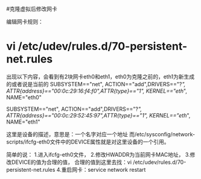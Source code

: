 #克隆虚拟后修改网卡

编辑网卡规则：
# vi /etc/udev/rules.d/70-persistent-net.rules

出现以下内容，会看到有2块网卡eth0和eth1，eth0为克隆之前的，eth1为新生成的或者说是当前的
SUBSYSTEM=="net", ACTION=="add",DRIVERS=="?*", ATTR{address}=="00:0c:29:16:f4:f0",ATTR{type}=="1", KERNEL=="eth*", NAME="eth0"
  
SUBSYSTEM=="net", ACTION=="add",DRIVERS=="?*", ATTR{address}=="00:0c:29:52:45:97",ATTR{type}=="1", KERNEL=="eth*", NAME="eth1"

这里是设备的描述，意思是：一个名字对应一个地址
而/etc/sysconfig/network-scripts/ifcfg-eth0文件中的DEVICE属性就是对这里设备的一个引用。

简单的说：
1.进入ifcfg-eth0文件，
2.修改HWADDR为当前网卡MAC地址，
3.修改DEVICE的值为合理的值，
合理的值到这里去找：vi /etc/udev/rules.d/70-persistent-net.rules
4.重启网卡：service network restart


